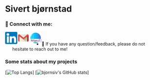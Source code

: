 <h1>Sivert bjørnstad</h1>

<!--
<h2 align="center">
I'm a Full-Stack Web Developer 💻, Photographer 📸, and Designer 🎨!
</h2> 
-->

### 🤝 Connect with me:

<a href="https://www.linkedin.com/in/sivert-bj%C3%B8rnstad/"><img align="left" src="https://github.com/bjornsiv/bjornsiv/blob/main/images/linkedin.svg" alt="Sivert Bjørnstad | LinkedIn" width="40px"/></a>
<a href="mailto:sivertbjorn@gmail.com"><img align="left" src="https://github.com/bjornsiv/bjornsiv/blob/main/images/gmail.png" alt="Sivert Bjørnstad | Gmail" width="40px"/></a>
<a href="https://www.sivert.me"><img align="left" src="https://github.com/bjornsiv/bjornsiv/blob/main/images/web-link.png" alt="Sivert Bjørnstad | Web Page" width="40px"/></a>
</br>
- 💬 If you have any question/feedback, please do not hesitate to reach out to me!

### Some stats about my projects
[![Top Langs](https://github-readme-stats.vercel.app/api/top-langs/?username=bjornsiv&theme=nord&hide=makefile,cmake)]
[![bjornsiv's GitHub stats](https://github-readme-stats.vercel.app/api?username=bjornsiv&hide=issues&count_private=true&theme=nord)]

<!--
**bjornsiv/bjornsiv** is a ✨ _special_ ✨ repository because its `README.md` (this file) appears on your GitHub profile.

Here are some ideas to get you started:

- 🔭 I’m currently working on ...
- 🌱 I’m currently learning ...
- 👯 I’m looking to collaborate on ...
- 🤔 I’m looking for help with ...
- 💬 Ask me about ...
- 📫 How to reach me: ...
- 😄 Pronouns: ...
- ⚡ Fun fact: ...
-->
